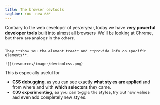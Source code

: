 ```yaml
---
title: The browser devtools
tagline: Your new BFF
---
```


Contrary to the web developer of yesteryear, today we have **very powerful developer tools** built into almost all browsers. We'll be looking at Chrome, but there are analogs in the others.

~~~

They **show you the element tree** and **provide info on specific elements**.

![](resources/images/devtoolcss.png)

~~~

This is especially useful for

* **CSS debugging**, as you can see exactly **what styles are applied** and from where and with **which selectors** they came.
* **CSS experimenting**, as you can toggle the styles, try out new values and even add completely new styles.

